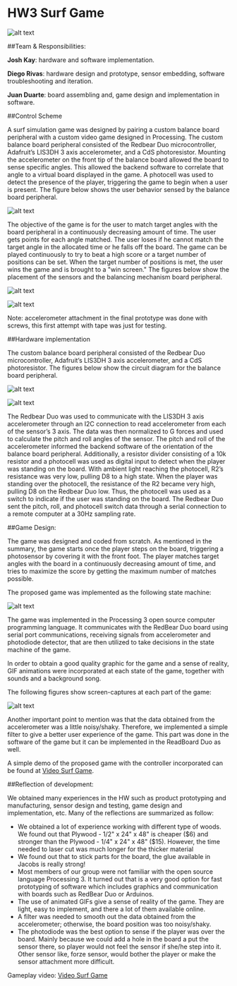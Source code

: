 # HW3 Surf Game

![alt text](images/SurfSim.gif "Surf Game")

##Team & Responsibilities:

**Josh Kay**: hardware and software implementation.

**Diego Rivas**: hardware design and prototype, sensor embedding, software troubleshooting and iteration.

**Juan Duarte**: board assembling and, game design and implementation in software.

##Control Scheme

A surf simulation game was designed by pairing a custom balance board peripheral with a custom video game designed in Processing. The custom balance board peripheral consisted of the Redbear Duo microcontroller, Adafruit’s LIS3DH 3 axis accelerometer, and a CdS photoresistor. Mounting the accelerometer on the front tip of the balance board allowed the board to sense specific angles. This allowed the backend software to correlate that angle to a virtual board displayed in the game. A photocell was used to detect the presence of the player, triggering the game to begin when a user is present. The figure below shows the user behavior sensed by the balance board peripheral.

![alt text](images/sensors.png "User behavior sensed by the balance board peripheral")

 The objective of the game is for the user to match target angles with the board peripheral in a continuously decreasing amount of time. The user gets points for each angle matched. The user loses if he cannot match the target angle in the allocated time or he falls off the board. The game can be played continuously to try to beat a high score or a target number of positions can be set. When the target number of positions is met, the user wins the game and is brought to a "win screen." The figures below show the placement of the sensors and the balancing mechanism board peripheral.

![alt text](images/mockup.png "Placement of sensors and balance mechanism")

![alt text](images/top.png "Top view of board")

Note: accelerometer attachment in the final prototype was done with screws, this first attempt with tape was just for testing.

##Hardware implementation

The custom balance board peripheral consisted of the Redbear Duo microcontroller, Adafruit’s LIS3DH 3 axis accelerometer, and a CdS photoresistor. The figures below show the circuit diagram for the balance board peripheral.

![alt text](images/fritzing_schematic.png "Balance Board Breadboard Schematic")

![alt text](images/IDD_HW3_schematic.png "Balance Board Schemtic") 

The Redbear Duo was used to communicate with the LIS3DH 3 axis accelerometer through an I2C connection to read accelerometer from each of the sensor’s 3 axis. The data was then normalized to G forces and used to calculate the pitch and roll angles of the sensor. The pitch and roll of the accelerometer informed the backend software of the orientation of the balance board peripheral. Additionally, a resistor divider consisting of a 10k resistor and a photocell was used as digital input to detect when the player was standing on the board. With ambient light reaching the photocell, R2’s resistance was very low, pulling D8 to a high state. When the player was standing over the photocell, the resistance of the R2 became very high, pulling D8 on the Redbear Duo low. Thus, the photocell was used as a switch to indicate if the user was standing on the board. The Redbear Duo sent the pitch, roll, and photocell switch data through a serial connection to a remote computer at a 30Hz sampling rate. 

##Game Design:

The game was designed and coded from scratch. As mentioned in the summary, the game starts once the player steps on the board, triggering a photosensor by covering it with the front foot. The player matches target angles with the board in a continuously decreasing amount of time, and tries to maximize the score by getting the maximum number of matches possible.

The proposed game was implemented as the following state machine:

![alt text](images/state_machine.png "state_machine")

The game was implemented in the Processing 3 open source computer programming language. It communicates with the RedBear Duo board using serial port communications, receiving signals from accelerometer and photodiode detector, that are then utilized to take decisions in the state machine of the game.

In order to obtain a good quality graphic for the game and a sense of reality, GIF animations were incorporated at each state of the game, together with sounds and a background song.

The following figures show screen-captures at each part of the game:

![alt text](images/screens.png "Screens")


Another important point to mention was that the data obtained from the accelerometer was a little noisy/shaky. Therefore, we implemented a simple filter to give a better user experience of the game. This part was done in the software of the game but it can be implemented in the ReadBoard Duo as well.

A simple demo of the proposed game with the controller incorporated can be found at [Video Surf Game](https://youtu.be/v2engGUQ7P0).


##Reflection of development:

We obtained many experiences in the HW such as product prototyping and manufacturing, sensor design and testing, game design and implementation, etc. Many of the reflections are summarized as follow:

* We obtained a lot of experience working with different type of woods. We found out that Plywood - 1/2" x 24" x 48" is cheaper ($6) and stronger than the Plywood - 1/4" x 24" x 48" ($15). However, the time needed to laser cut was much longer for the thicker material
* We found out that to stick parts for the board, the glue available in Jacobs is really strong!
* Most members of our group were not familiar with the open source language Processing 3. It turned out that is a very good option for fast prototyping of software which includes graphics and communication with boards such as RedBear Duo or Arduinos.
* The use of animated GIFs give a sense of reality of the game. They are light, easy to implement, and there a lot of them available online.
* A filter was needed to smooth out the data obtained from the accelerometer; otherwise, the board position was too noisy/shaky.
* The photodiode was the best option to sense if the player was over the board. Mainly because we could add a hole in the board a put the sensor there, so player would not feel the sensor if she/he step into it. Other sensor like, forze sensor, would bother the player or make the sensor attachment more difficult.

Gameplay video: [Video Surf Game](https://youtu.be/v2engGUQ7P0)

